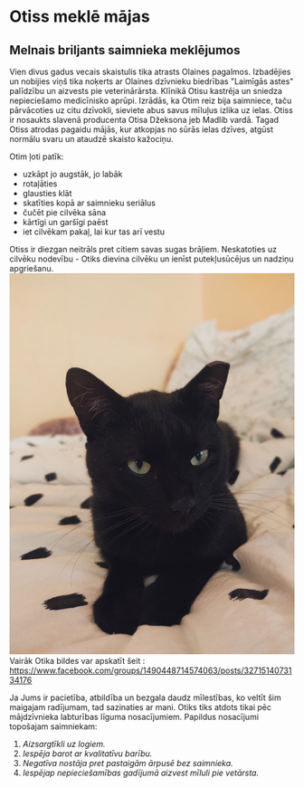 # **Otiss meklē mājas**
## Melnais briljants saimnieka meklējumos
Vien divus gadus vecais skaistulis tika atrasts Olaines pagalmos. Izbadējies un nobijies viņš tika noķerts ar Olaines dzīvnieku biedrības "Laimīgās astes" palīdzību un aizvests pie veterinārārsta. Klīnikā Otisu kastrēja un sniedza nepieciešamo medicīnisko aprūpi. Izrādās, ka Otim reiz bija saimniece, taču pārvācoties uz citu dzīvokli, sieviete abus savus mīluļus izlika uz ielas. Otiss ir nosaukts slavenā producenta Otisa Džeksona jeb Madlib vardā. Tagad Otiss atrodas pagaidu mājās, kur atkopjas no sūrās ielas dzīves, atgūst normālu svaru un ataudzē skaisto kažociņu.

Otim ļoti patīk:
- uzkāpt jo augstāk, jo labāk
- rotaļāties
- glausties klāt
- skatīties kopā ar saimnieku seriālus
- čučēt pie cilvēka sāna
- kārtīgi un garšīgi paēst
- iet cilvēkam pakaļ, lai kur tas arī vestu

Otiss ir diezgan neitrāls pret citiem savas sugas brāļiem. Neskatoties uz cilvēku nodevību - Otiks dievina cilvēku un ienīst putekļusūcējus un nadziņu apgriešanu. 
![](img/IMG_20220905_191853.jpg)
Vairāk Otika bildes var apskatīt šeit : https://www.facebook.com/groups/1490448714574063/posts/3271514073134176

Ja Jums ir pacietība, atbildība un bezgala daudz mīlestības, ko veltīt šim maigajam radījumam, tad sazinaties ar mani. Otiks tiks atdots tikai pēc mājdzīvnieka labturības līguma nosacījumiem.
Papildus nosacījumi topošajam saimniekam:

1. *Aizsargtīkli uz logiem.*
2. *Iespēja barot ar kvalitatīvu barību.*
3. *Negatīva nostāja pret pastaigām ārpusē bez saimnieka.*
4. *Iespējap nepieciešamības gadījumā aizvest mīluli pie vetārsta.*